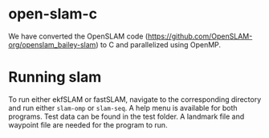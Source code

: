 # open-slam-c
We have converted the OpenSLAM code (https://github.com/OpenSLAM-org/openslam_bailey-slam) to C and parallelized using OpenMP.

# Running slam
To run either ekfSLAM or fastSLAM, navigate to the corresponding directory and run either `slam-omp` or `slam-seq`. A help menu is available for both programs. Test data can be found in the test folder. A landmark file and waypoint file are needed for the program to run. 
